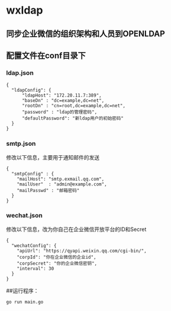 # wxldap
## 同步企业微信的组织架构和人员到OPENLDAP


## 配置文件在conf目录下 
### ldap.json 
```
{
  "ldapConfig": {
      "ldapHost": "172.20.11.7:389",
      "baseDn" : "dc=example,dc=net",
      "rootDn" : "cn=root,dc=example,dc=net",
      "password" : "ldap的管理密码",
      "defaultPassword": "新ldap用户的初始密码"
  }
}
```
### smtp.json
修改以下信息，主要用于通知邮件的发送
```
{
  "smtpConfig" : {
    "mailHost": "smtp.exmail.qq.com",
    "mailUser"  : "admin@example.com",
    "mailPasswd" : "邮箱密码"
  }
}
```
### wechat.json
修改以下信息，改为你自己在企业微信开放平台的ID和Secret

```
{
  "wechatConfig": {
    "apiUrl": "https://qyapi.weixin.qq.com/cgi-bin/",
    "corpId": "你在企业微信的企业id",
    "corpSecret": "你的企业微信密钥",
    "interval": 30
  }
}
```

##运行程序：
```
go run main.go
```
